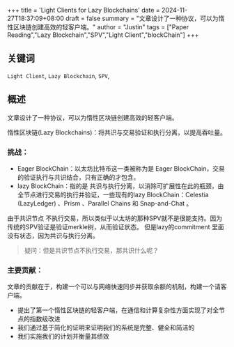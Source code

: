 +++
title = 'Light Clients for Lazy Blockchains'
date = 2024-11-27T18:37:09+08:00
draft = false
summary = "文章设计了一种协议，可以为惰性区块链创建高效的轻客户端。"
author = "Justin"
tags = ["Paper Reading","Lazy Blockchain","SPV","Light Client","blockChain"]
+++
## 关键词
`Light Client`, `Lazy Blockchain`, `SPV`,

## 概述
文章设计了一种协议，可以为惰性区块链创建高效的轻客户端。

惰性区块链(Lazy Blockchains)：将共识与交易验证和执行分离，以提高吞吐量。

### 挑战：

- Eager BlockChain：以太坊比特币这一类被称为是 Eager BlockChain，交易的验证执行与共识结合，只有正确的才包含。
- lazy BlockChain：指的是 共识与执行分离，以消除可扩展性在此的瓶颈，由全节点进行交易的执行并验证，一些现有的lazy BlockChain：Celestia (LazyLedger) 、Prism 、Parallel Chains 和 Snap-and-Chat 。

由于共识节点 不执行交易，所以类似于以太坊的那种SPV就不是很能支持。因为传统的SPV验证是验证merkle树，从而验证状态。
但是lazy的commitment 里面 没有状态，因为共识与执行分离。
>疑问：但是共识节点不执行交易，那共识什么呢？

### 主要贡献：
文章的贡献在于，构建一个可以与网络快速同步并获取余额的机制，构建一个请客户端。
- 提出了第一个惰性区块链的轻客户端，在通信和计算复杂性方面实现了对全节点的指数级改进
- 我们通过基于简化的证明来证明我们的系统是完整、健全和简洁的
- 我们实施我们的计划并衡量其绩效



